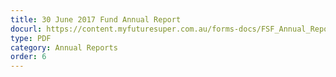 ```yaml
---
title: 30 June 2017 Fund Annual Report
docurl: https://content.myfuturesuper.com.au/forms-docs/FSF_Annual_Report_2017.pdf
type: PDF
category: Annual Reports
order: 6
---
```

